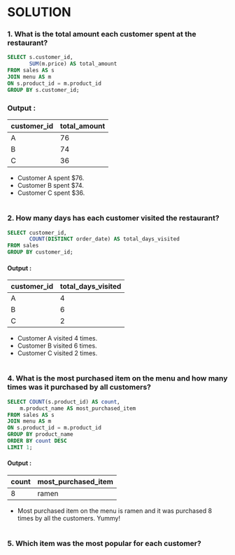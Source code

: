 # SOLUTION

### 1. What is the total amount each customer spent at the restaurant?

````sql
SELECT s.customer_id, 
       SUM(m.price) AS total_amount
FROM sales AS s
JOIN menu AS m
ON s.product_id = m.product_id
GROUP BY s.customer_id;
````

### Output :

| customer_id | total_amount |
| ----------- | ------------ |
| A           | 76           |
| B           | 74           |
| C           | 36           |

- Customer A spent $76.
- Customer B spent $74.
- Customer C spent $36.

#

### 2. How many days has each customer visited the restaurant?

````sql
SELECT customer_id,
       COUNT(DISTINCT order_date) AS total_days_visited
FROM sales
GROUP BY customer_id;
````
#### Output :

| customer_id | total_days_visited |
| ----------- | ------------------ |
| A           | 4                  |
| B           | 6                  |
| C           | 2                  |

- Customer A visited 4 times.
- Customer B visited 6 times.
- Customer C visited 2 times.

#

### 4. What is the most purchased item on the menu and how many times was it purchased by all customers?

````sql
SELECT COUNT(s.product_id) AS count,
	m.product_name AS most_purchased_item
FROM sales AS s
JOIN menu AS m
ON s.product_id = m.product_id
GROUP BY product_name
ORDER BY count DESC
LIMIT 1;
````

#### Output :
| count | most_purchased_item | 
| ----- | ------------------- |
| 8     | ramen               |


- Most purchased item on the menu is ramen and it was purchased 8 times by all the customers. Yummy!

#

### 5. Which item was the most popular for each customer?
